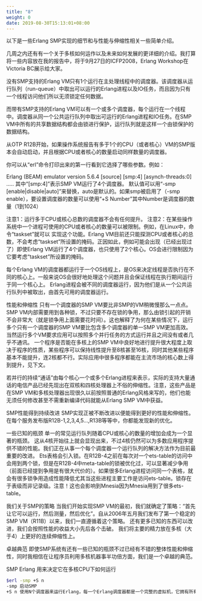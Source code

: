 ```yaml
---
title: "8"
weight: 0
date: 2019-08-30T15:13:01+08:00
---
```

以下是一些Erlang SMP实现的细节和与性能与伸缩性相关一些简单介绍。

几周之内还有有一个关于多核如何运作以及未来如何发展的更详细的介绍。我打算将一些内容放在我的报告中，将于9月27日的ICFP2008，Erlang Workshop在Victoria BC展示给大家。

没有SMP支持的Erlang VM只有1个运行在主处理线程中的调度器。该调度器从运行队列（run-queue）中取出可以运行的Erlang进程以及IO任务，而且因为只有一个线程访问他们所以无须锁定任何数据。

而带有SMP支持的Erlang VM可以有一个或多个调度器，每个运行在一个线程中。调度器从同一个公共运行队列中取出可运行的Erlang进程和IO任务。在SMP VM中所有的共享数据结构都会由锁进行保护，运行队列就是这样一个由锁保护的数据结构。

从OTP R12B开始，如果操作系统报告有多于1个的CPU（或者核心）VM的SMP版本会自动启动，并且根据CPU或者核心的数量启动同样数量的调度器。

你可以从“erl”命令打印出来的第一行看到它选择了哪些参数。例如：

Erlang (BEAM) emulator version 5.6.4 [source] [smp:4] [asynch-threads:0] …..
其中“[smp:4]”表示SMP VM运行了4个调度器。
默认值可以用“-smp [enable|disable|auto]”来替换，auto是默认的。如果smp被启用了（-smp enable），要设置调度器的数量可以使用“+S Number”其中Number是调度器的数量（1到1024）

注意1：运行多于CPU或核心总数的调度器不会有任何提升。
注意2：在某些操作系统中一个进程可使用的CPU或者核心的数量可以被限制。例如，在Linux中，命令“taskset”就可以
实现这个功能。Erlang VM目前还只能探测CPU或者核心的总数，不会考虑“taskset”所设置的掩码。正因如此，例如可能会出现（已经出现过了）即使Erlang VM运行了4个调度器，也只使用了2个核心。OS会进行限制因为它要考虑“taskset”所设置的掩码。

每个Erlang VM的调度器都运行于一个OS线程上，是OS来决定线程是否执行在不同的核心上。一般来说OS会很好地处理这个问题并且会保证线程在执行期间运行于同一个核心上。
Erlang进程会被不同的调度器运行，因为他们是从一个公共运行队列中被取出，由首先可用的调度器运行。

性能和伸缩性
只有一个调度器的SMP VM要比非SMP的VM稍微慢那么一点点。SMP VM内部需要用到各种锁，不过只要不存在锁的争用，那么由锁引起的开销不会非常大（就是锁争用上面需要花时间）。这也解释了为何在某些情况下，运行多个只有一个调度器的SMP VM要比包含多个调度器的单一SMP VM更加高效。当然运行多个VM要求应用可以按照多个并行任务的方式运行并且之间没有或者几乎不通讯。
一个程序是否能在多核上的SMP VM中良好地进行提升很大程度上取决于程序的性质，某些程序可以保持线性提升至8核甚至16核，同时其他某些程序基本不能提升，连2核都不行。实际应用中很多程序都能在主流市场的核心数上得到提升，见下文。

若并行的持续“通话”由每个核心一个或多个Erlang进程来表示，实际的支持大量通话的电信产品已经先现出在双核和四核处理器上不俗的伸缩性。注意，这些产品是在SMP VM和多核处理器出现很久以前按照普通的Erlang风格来写的，他们也能无须任何修改甚至不需重新编译代码就能从Erlang SMP VM中获益。

SMP性能得到持续改进
SMP实现正被不断改进以便能得到更好的性能和伸缩性。在每个服务发布版R12B-1,2,3,4,5…,R13B等等中，你都能发现新的优化。

一些已知的瓶颈
单一的常见运行队列随着CPU或核心的数量的增加会成为一个显著的瓶颈。
这从4核开始往上就会显现出来，不过4核仍然可以为多数应用程序提供不错的性能。我们正在从事一个每个调度器一个运行队列的解决方法作为目前最重要的改进。
Ets表格会引入锁。在R12B-4之前在每次对一个ets-table的访问中会用到两个锁，但是在R12B-4中meta-table的锁被优化过，可以显著减少争用（前面已经提到争用是有很大代价的）。如果很多Erlang进程访问同一个表格，就会有很多锁争用造成性能降低尤其当这些进程主要工作是访问ets-table。锁存在于表级而非记录级。注意！这也会影响到Mnesia因为Mnesia用到了很多ets-table。

我们关于SMP的策略
当我们开始实现SMP VM的最初，我们就确定了策略：“首先让它可以运行，然后测量，然后优化”。自从2006年五月我们发布了第一个稳定的SMP VM（R11B）以来，我们一直遵循着这个策略。
还有更多已知的东西可以改进，我们会按照性能的收益大小先后各个击破。
我们将主要的精力放在多核（大于4）上更好的连续伸缩性上。

卓越典范
即使SMP系统有还有一些已知的瓶颈不过已经有不错的整体性能和伸缩性，同时我相信在让程序员利用多核机器事半功倍方面，我们是一个卓越的典范。

SMP Erlang 用来决定它在多核CPU下如何运行

```bash
$erl -smp +S n
-smp 启动SMP
+S n 使用N个调度器来运行Erlang，每一个Erlang调度器都是一个完整的虚拟机，它拥有所有其他虚拟机的信息。如果忽略这个参数，它就默认为SMP机器中逻辑处理器的数量
```
